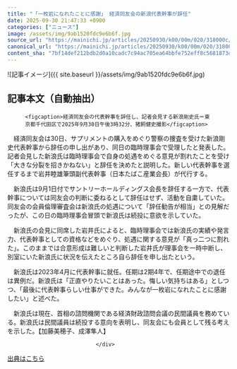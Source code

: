 ```yaml
---
title: "「一枚岩になれたことに感謝」 経済同友会の新浪代表幹事が辞任"
date: 2025-09-30 21:47:33 +0900
categories: ["ニュース"]
image: /assets/img/9ab1520fdc9e6b6f.jpg
source_url: "https://mainichi.jp/articles/20250930/k00/00m/020/318000c/"
canonical_url: "https://mainichi.jp/articles/20250930/k00/00m/020/318000c/"
content_sha: "7bf14def212bdb2d0a10cadc7c94ac705ea64bbfe752eff8c5681873d4458d98"
---
```


![記事イメージ]({{ site.baseurl }}/assets/img/9ab1520fdc9e6b6f.jpg)

## 記事本文（自動抽出）
<div><section class="articledetail-body" id="articledetail-body">




<div class="articledetail-image-left">
  <figure>
    
    <figcaption>経済同友会の代表幹事を辞任し、記者会見する新浪剛史氏＝東京都千代田区で2025年9月30日午後3時32分、猪飼健史撮影</figcaption>
    
  </figure>
</div>

<p>　経済同友会は30日、サプリメントの購入をめぐり警察の捜査を受けた新浪剛史代表幹事から辞任の申し出があり、同日の臨時理事会で受理したと発表した。記者会見した新浪氏は臨時理事会で自身の処遇をめぐる意見が割れたことを受け「大きな分裂を招きかねない」と辞任を決めたと説明した。新しい代表幹事を選任するまで岩井睦雄筆頭副代表幹事（日本たばこ産業会長）が代行する。</p>

<p>　新浪氏は9月1日付でサントリーホールディングス会長を辞任する一方で、代表幹事については同友会の判断に委ねるとして辞任はせず、活動を自粛していた。同友会の会員倫理審査会は新浪氏の処遇について「辞任勧告が相当」との見解だったが、この日の臨時理事会冒頭で新浪氏は続投に意欲を示していた。</p>

	


<p>　新浪氏の会見に同席した岩井氏によると、臨時理事会では新浪氏の実績や発言力、代表幹事としての資格などをめぐり、処遇に関する意見が「真っ二つに割れた」。このままでは合意形成は難しいと判断した岩井氏が理事会を一時中断し、別室にいた新浪氏に状況を伝えたところ自ら辞任を申し出たという。</p>

<p>　新浪氏は2023年4月に代表幹事に就任。任期は2期4年で、任期途中での退任は異例だ。新浪氏は「正直やりたいことはあった。悔しい気持ちはある」としつつ、「最後に代表幹事らしい仕事ができた。みんなが一枚岩になれたことに感謝したい」と述べた。</p>

	


<p>　新浪氏は現在、首相の諮問機関である経済財政諮問会議の民間議員を務めている。新浪氏は民間議員は続投する意向を表明し、同友会にも会員として残る考えを示した。【加藤美穂子、成澤隼人】</p>


</section>






								</div>

[出典はこちら](https://mainichi.jp/articles/20250930/k00/00m/020/318000c/)
